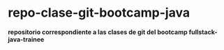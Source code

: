 # repo-clase-git-bootcamp-java
**repositorio correspondiente a las clases de git del bootcamp fullstack-java-trainee**
